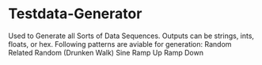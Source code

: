 # Testdata-Generator

Used to Generate all Sorts of Data Sequences.
Outputs can be strings, ints, floats, or hex.
Following patterns are aviable for generation:
  Random 
  Related Random (Drunken Walk)
  Sine
  Ramp Up
  Ramp Down
  
